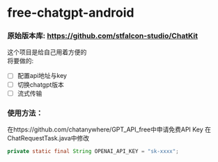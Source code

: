 # free-chatgpt-android
### 原始版本库: https://github.com/stfalcon-studio/ChatKit
这个项目是给自己用着方便的  
将要做的:
- [ ] 配置api地址与key
- [ ] 切换chatgpt版本
- [ ] 流式传输

### 使用方法：
在https://github.com/chatanywhere/GPT_API_free中申请免费API Key
在ChatRequestTask.java中修改
``` java
private static final String OPENAI_API_KEY = "sk-xxxx";
```



